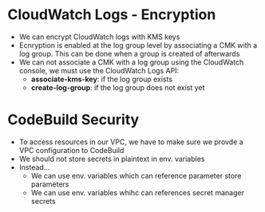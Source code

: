 # CloudWatch Logs - Encryption

- We can encrypt CloudWatch logs with KMS keys
- Ecnryption is enabled at the log group level by associating a CMK with a log group. This can be done when a group is created of afterwards
- We can not associate a CMK with a log group using the CloudWatch console, we must use the CloudWatch Logs API:
    - **associate-kms-key**: if the log group exists
    - **create-log-group**: if the log group does not exist yet

# CodeBuild Security

- To access resources in our VPC, we have to make sure we provde a VPC configuration to CodeBuild
- We should not store secrets in plaintext in env. variables
- Instead...
    - We can use env. variables which can reference parameter store parameters
    - We can use env. variables whihc can references secret manager secrets